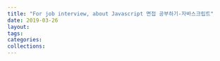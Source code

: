 ```yaml
---
title: "For job interview, about Javascript 면접 공부하기-자바스크립트"
date: 2019-03-26
layout:
tags:
categories:
collections:
---
```

